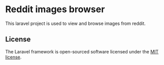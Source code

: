 # Reddit images browser 


This laravel project is used to view and browse images from reddit.


## License

The Laravel framework is open-sourced software licensed under the [MIT license](http://opensource.org/licenses/MIT).

